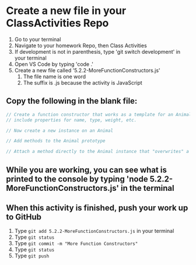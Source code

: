 # Create a new file in your ClassActivities Repo

1. Go to your terminal
2. Navigate to your homework Repo, then Class Activities
3. If development is not in parenthesis, type 'git switch development' in your terminal
4. Open VS Code by typing 'code .'
5. Create a new file called '5.2.2-MoreFunctionConstructors.js'
   1. The file name is one word
   2. The suffix is .js because the activity is JavaScript

## Copy the following in the blank file:

```javascript
// Create a function constructor that works as a template for an Animal
// include properties for name, type, weight, etc.

// Now create a new instance on an Animal

// Add methods to the Animal prototype

// Attach a method directly to the Animal instance that "overwrites" a prototype method
```

## While you are working, you can see what is printed to the console by typing 'node 5.2.2-MoreFunctionConstructors.js' in the terminal

## When this activity is finished, push your work up to GitHub

1. Type `git add 5.2.2-MoreFunctionConstructors.js` in your terminal
2. Type `git status`
3. Type `git commit -m "More Function Constructors"`
4. Type `git status`
5. Type `git push`
